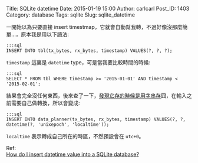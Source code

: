 Title: SQLite datetime 
Date: 2015-01-19 15:00
Author: carlcarl
Post_ID: 1403
Category: database
Tags: sqlite
Slug: sqlite_datetime


一開始以為只要直接 insert timestmap，它就會自動幫我轉，不過好像沒那麼簡單...，原本我是用以下語法:

	:::sql
	INSERT INTO tbl(tx_bytes, rx_bytes, timestamp) VALUES(?, ?, ?);


`timestamp` 這裏是 `datetime` type，可是當我要比較時間的時候:

	:::sql
	SELECT * FROM tbl WHERE timestamp >= '2015-01-01' AND timestamp < '2015-02-01';

結果會完全沒任何東西，後來查了一下，[發現它存的時候是用字串存]囧，在輸入之前需要自己做轉換，所以會變成:

	:::sql
	INSERT INTO data_planner(tx_bytes, rx_bytes, timestamp) VALUES(?, ?, datetime(?, 'unixepoch', 'localtime'));


`localtime` 表示轉成自己所在的時區，不然預設會在 `utc+0`。


Ref:  
[How do I insert datetime value into a SQLite database?]  


[發現它存的時候是用字串存]: http://pro.ctlok.com/2010/08/sqlite-date-time.html
[How do I insert datetime value into a SQLite database?]: http://stackoverflow.com/questions/1933720/how-do-i-insert-datetime-value-into-a-sqlite-database
